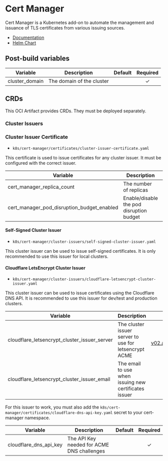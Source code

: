 # Cert Manager

Cert Manager is a Kubernetes add-on to automate the management and issuance of TLS certificates from various issuing sources.

- [Documentation](https://cert-manager.io/docs/)
- [Helm Chart](https://github.com/cert-manager/cert-manager/tree/master/deploy/charts/cert-manager)

## Post-build variables

| Variable       | Description               | Default | Required |
| -------------- | ------------------------- | :-----: | :------: |
| cluster_domain | The domain of the cluster |         |    ✓     |

## CRDs

This OCI Artifact provides CRDs. They must be deployed separately.

### Cluster Issuers

### Cluster Issuer Certificate

- `k8s/cert-manager/certificates/cluster-issuer-certificate.yaml`

This certificate is used to issue certificates for any cluster issuer. It must be configured with the correct issuer.

| Variable                                   | Description                              | Default | Required |
| ------------------------------------------ | ---------------------------------------- | :-----: | :------: |
| cert_manager_replica_count                 | The number of replicas                   |    2    |    ✕     |
| cert_manager_pod_disruption_budget_enabled | Enable/disable the pod disruption budget |  true   |    ✕     |

#### Self-Signed Cluster Issuer

- `k8s/cert-manager/cluster-issuers/self-signed-cluster-issuer.yaml`

This cluster issuer can be used to issue self-signed certificates. It is only recommended to use this issuer for local clusters.

#### Cloudflare LetsEncrypt Cluster Issuer

- `k8s/cert-manager/cluster-issuers/cloudflare-letsencrypt-cluster-issuer.yaml`

This cluster issuer can be used to issue certificates using the Cloudflare DNS API. It is recommended to use this issuer for dev/test and production clusters.

| Variable                                     | Description                                           |                         Default                          | Required |
| -------------------------------------------- | ----------------------------------------------------- | :------------------------------------------------------: | :------: |
| cloudflare_letsencrypt_cluster_issuer_server | The cluster issuer server to use for letsencrypt ACME | <https://acme-staging-v02.api.letsencrypt.org/directory> |    ✕     |
| cloudflare_letsencrypt_cluster_issuer_email  | The email to use when issuing new certificates issuer |                                                          |    ✓     |

For this issuer to work, you must also add the `k8s/cert-manager/certificates/cloudflare-dns-api-key.yaml` secret to your cert-manager namespace.

| Variable               | Description                                | Default | Required |
| ---------------------- | ------------------------------------------ | :-----: | :------: |
| cloudflare_dns_api_key | The API Key needed for ACME DNS challenges |         |    ✓     |
